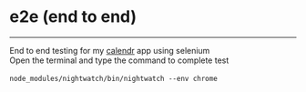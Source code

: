 # e2e (end to end) 
---
End to end testing for my [calendr](https://github.com/Lwestley/calendr) app using selenium
<br>
Open the terminal and type the command to complete test<br><br>
`node_modules/nightwatch/bin/nightwatch --env chrome`
<br>


